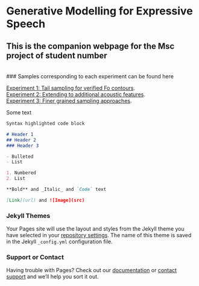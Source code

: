 
# Generative Modelling for Expressive Speech

## This is the companion webpage for the Msc project of **student number**
<br>
### Samples corresponding to each experiment can be found here


[Experiment 1: Tail sampling for verified Fo contours](https://d-byrne1.github.io/mscproject/experiment_1.html).
<br>
[Experiment 2: Extending to additional acoustic features](https://d-byrne1.github.io/mscproject/experiment_2.html).
<br>
[Experiment 3: Finer grained sampling approaches](https://d-byrne1.github.io/mscproject/experiment_3.html).






Some text

```markdown
Syntax highlighted code block

# Header 1
## Header 2
### Header 3

- Bulleted
- List

1. Numbered
2. List

**Bold** and _Italic_ and `Code` text

[Link](url) and ![Image](src)
```
 

### Jekyll Themes

Your Pages site will use the layout and styles from the Jekyll theme you have selected in your [repository settings](https://github.com/d-byrne1/mscproject/settings/pages). The name of this theme is saved in the Jekyll `_config.yml` configuration file.

### Support or Contact

Having trouble with Pages? Check out our [documentation](https://docs.github.com/categories/github-pages-basics/) or [contact support](https://support.github.com/contact) and we’ll help you sort it out.

